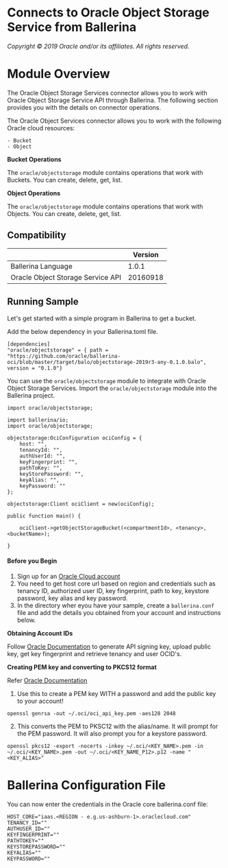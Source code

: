 # Connects to Oracle Object Storage Service from Ballerina

*Copyright © 2019 Oracle and/or its affiliates. All rights reserved.*

# Module Overview

The Oracle Object Storage Services connector allows you to work with Oracle Object Storage Service API through Ballerina. The following section provides you with the details on connector operations.

The Oracle Object Services connector allows you to work with the following Oracle cloud resources:
```
- Bucket
- Object
```

**Bucket Operations**

The `oracle/objectstorage` module contains operations that work with Buckets. You can create, delete, get, list.

**Object Operations**

The `oracle/objectstorage` module contains operations that work with Objects. You can create, delete, get, list.

## Compatibility

<table>
<thead>
	<tr>
		<th></th>
		<th>Version</th>
	</tr>
</thead>
<tbody>
	<tr>
		<td>Ballerina Language</td>
		<td>1.0.1 </td>
	</tr>
    <tr>
		<td>Oracle Object Storage Service API</td>
		<td>20160918</td>
	</tr>
</tbody>
</table>

## Running Sample

Let's get started with a simple program in Ballerina to get a bucket.

Add the below dependency in your Ballerina.toml file.

```
[dependencies]
"oracle/objectstorage" = { path = "https://github.com/oracle/ballerina-oci/blob/master/target/balo/objectstorage-2019r3-any-0.1.0.balo", version = "0.1.0"}
```

You can use the `oracle/objectstorage` module to integrate with Oracle Object Storage Services. Import the `oracle/objectstorage` module into the Ballerina project.

```ballerina
import oracle/objectstorage;
```

```ballerina
import ballerina/io;
import oracle/objectstorage;

objectstorage:OciConfiguration ociConfig = {
    host: "",
    tenancyId: "",
    authUserId: "",
    keyFingerprint: "",
    pathToKey: "",
    keyStorePassword: "",
    keyAlias: "",
    keyPassword: ""
};
   
objectstorage:Client ociClient = new(ociConfig);

public function main() {

    ociClient->getObjectStorageBucket(<compartmentId>, <tenancy>, <bucketName>);

}
```

#### Before you Begin

1. Sign up for an [Oracle Cloud account](https://myservices.us.oraclecloud.com/mycloud/signup?sourceType=_ref_coc-asset-opcSignIn&language=en)
2. You need to get host core url based on region and credentials such as tenancy ID, authorized user ID, key fingerprint, path to key, keystore password, key alias and key password.
3. In the directory wher eyou have your sample, create a `ballerina.conf` file and add the details you obtained from your account and instructions below.

**Obtaining Account IDs**

Follow [Oracle Documentation](https://docs.cloud.oracle.com/iaas/Content/API/Concepts/apisigningkey.htm) to generate API signing key, upload public key, get key fingerprint and retrieve tenancy and user OCID's. 

**Creating PEM key and converting to PKCS12 format**

Refer [Oracle Documentation](https://docs.cloud.oracle.com/iaas/Content/API/Concepts/apisigningkey.htm#How3)

1. Use this to create a PEM key WITH a password and add the public key to your account!

```openssl genrsa -out ~/.oci/oci_api_key.pem -aes128 2048```


2. This converts the PEM to PKSC12 with the alias/name. It will prompt for the PEM password. It will also prompt you for a keystore password.

```openssl pkcs12 -export -nocerts -inkey ~/.oci/<KEY_NAME>.pem -in ~/.oci/<KEY_NAME>.pem -out ~/.oci/<KEY_NAME_P12>.p12 -name "<KEY_ALIAS>"```

# Ballerina Configuration File
You can now enter the credentials in the Oracle core ballerina.conf file:
```ballerina
HOST_CORE="iaas.<REGION - e.g.us-ashburn-1>.oraclecloud.com"
TENANCY_ID=""
AUTHUSER_ID=""
KEYFINGERPRINT=""
PATHTOKEY=""
KEYSTOREPASSWORD=""
KEYALIAS=""
KEYPASSWORD=""
```